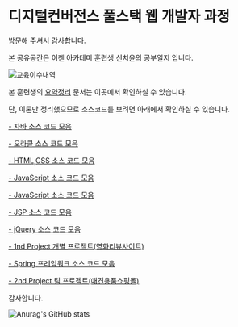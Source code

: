 # 디지털컨버전스 풀스택 웹 개발자 과정

방문해 주셔서 감사합니다.

본 공유공간은 이젠 아카데미 훈련생 신치윤의 공부일지 입니다.

![교육이수내역](https://user-images.githubusercontent.com/79974632/237023801-1c66e275-4935-47c8-80ac-49e16d3bb661.png)

본 훈련생의 [요약정리](https://github.com/Alipheese16th/webPro/tree/main/%EC%9A%94%EC%95%BD%EC%A0%95%EB%A6%AC) 
문서는 이곳에서 확인하실 수 있습니다.
  
단, 이론만 정리했으므로 소스코드를 보려면 아래에서 확인하실 수 있습니다.
  
[- 자바 소스 코드 모음](https://github.com/Alipheese16th/webPro/tree/main/source/01_Java)

[- 오라클 소스 코드 모음](https://github.com/Alipheese16th/webPro/tree/main/source/02_DBMS)

[- HTML,CSS 소스 코드 모음](https://github.com/Alipheese16th/webPro/tree/main/source/03_HTML_CSS)

[- JavaScript 소스 코드 모음](https://github.com/Alipheese16th/webPro/tree/main/source/04_JavaScript
)

[- JavaScript 소스 코드 모음](https://github.com/Alipheese16th/webPro/tree/main/source/05_react)

[- JSP 소스 코드 모음](https://github.com/Alipheese16th/webPro/tree/main/source/06_jsp)

[- jQuery 소스 코드 모음](https://github.com/Alipheese16th/webPro/tree/main/source/07_jQuery)

[- 1nd Project 개별 프로젝트(영화리뷰사이트)](https://github.com/Alipheese16th/CheeYoonMovie)

[- Spring 프레임워크 소스 코드 모음](https://github.com/Alipheese16th/webPro/tree/main/source/09_Spring)

[- 2nd Project 팀 프로젝트(애견용품쇼핑몰)](https://github.com/Alipheese16th/bowow)


감사합니다.


![Anurag's GitHub stats](https://github-readme-stats.vercel.app/api?username=Alipheese16th&show_icons=true&theme=radical)



